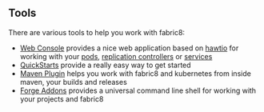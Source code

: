 ## Tools

There are various tools to help you work with fabric8:

* [Web Console](console.html) provides a nice web application based on [hawtio](http://hawt.io/) for working with your [pods](pods.html), [replication controllers](replicationControllers.html) or [services](services.html)
* [QuickStarts](quickstarts.html) provide a really easy way to get started
* [Maven Plugin](mavenPlugin.html) helps you work with fabric8 and kubernetes from inside maven, your builds and releases
* [Forge Addons](forge.html) provides a universal command line shell for working with your projects and fabric8
